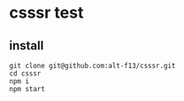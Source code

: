 csssr test
==========

install
-------

```
git clone git@github.com:alt-f13/csssr.git
cd csssr
npm i
npm start
```
